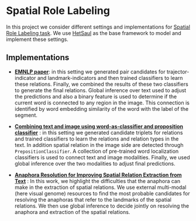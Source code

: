 # Spatial Role Labeling
In this project we consider different settings and implementations for [Spatial Role Labeling task](http://www.cs.tulane.edu/~pkordjam/mSpRL_CLEF_lab.htm).
We use [HetSaul](https://github.com/HetML/HetSaul) as the base framework to model and implement these settings.

## Implementations

- [**EMNLP paper**](src/main/scala/edu/tulane/cs/hetml/nlp/sprl/Pairs/README.md): in this setting we generated pair candidates for trajector-indicator and landmark-indicators and then 
trained classifiers to learn these relations. Finally, we combined the results of these two classifiers to generate the 
final  relations. Global inference over text used to adjust the predictions and also a binary feature is used to determine 
if the current word is connected to any region in the image. This connection is identified by word embedding similarity of 
the word with the label of the segment.


- [**Combining text and image using word-as-classifier and proposition classifier**](src/main/scala/edu/tulane/cs/hetml/nlp/sprl/Triplets/README.md) : in this setting we generated candidate triplets for 
relations and trained classifiers to learn the relations and relation types in the text. 
In addition spatial relation in the image side are detected through `PrepositionClassifier`. 
A collection of pre-trained word localization classifiers is used to connect text and image modalities.
Finally, we used global inference over the two modalities to adjust final predictions.

- [**Anaphora Resolution for Improving Spatial Relation Extraction from Text**](src/main/scala/edu/tulane/cs/hetml/nlp/sprl/Anaphora/README.md) : In this work, we highlight the difficulties that the 
anaphora can make in the extraction of spatial relations. 
We use external multi-modal (here visual genome) resources to find the most probable candidates for resolving the anaphoras 
that refer to the landmarks of the spatial relations. We then use global inference to decide jointly on resolving the 
anaphora and extraction of the spatial relations.
